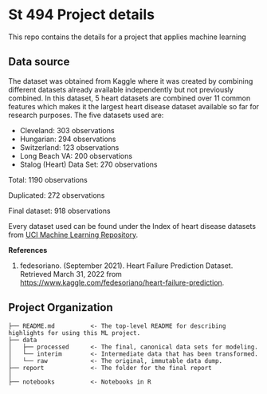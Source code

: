 St 494 Project details
==============================

This repo contains the details for a project that applies machine learning 


Data source
------------
The dataset was obtained from Kaggle where it was created by combining different datasets already available independently but not previously combined. In this dataset, 5 heart datasets are combined over 11 common features which makes it the largest heart disease dataset available so far for research purposes. The five datasets used are:
- Cleveland: 303 observations
- Hungarian: 294 observations
- Switzerland: 123 observations
- Long Beach VA: 200 observations
- Stalog (Heart) Data Set: 270 observations

Total: 1190 observations

Duplicated: 272 observations

Final dataset: 918 observations

Every dataset used can be found under the Index of heart disease datasets from [UCI Machine Learning Repository](https://archive.ics.uci.edu/ml/machine-learning-databases/heart-disease/). 


__References__ 
1. fedesoriano. (September 2021). Heart Failure Prediction Dataset. Retrieved March 31, 2022 from https://www.kaggle.com/fedesoriano/heart-failure-prediction.

Project Organization
------------
    ├── README.md          <- The top-level README for describing highlights for using this ML project.
    ├── data
    │   ├── processed      <- The final, canonical data sets for modeling.
    │   └── interim        <- Intermediate data that has been transformed.
    │   └── raw            <- The original, immutable data dump.
    ├── report             <- The folder for the final report 
    │
    ├── notebooks          <- Notebooks in R 